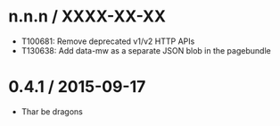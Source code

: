 
n.n.n / XXXX-XX-XX
==================

  * T100681: Remove deprecated v1/v2 HTTP APIs
  * T130638: Add data-mw as a separate JSON blob in the pagebundle

0.4.1 / 2015-09-17
==================

  * Thar be dragons
